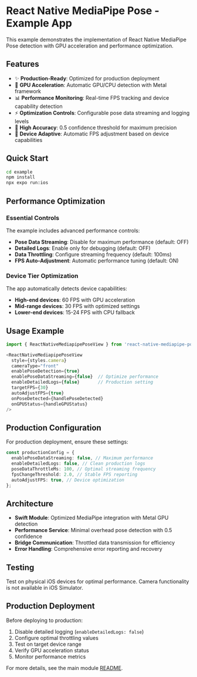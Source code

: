 # React Native MediaPipe Pose - Example App

This example demonstrates the implementation of React Native MediaPipe Pose detection with GPU acceleration and performance optimization.

## Features

- ✨ **Production-Ready**: Optimized for production deployment
- 🚀 **GPU Acceleration**: Automatic GPU/CPU detection with Metal framework
- 📊 **Performance Monitoring**: Real-time FPS tracking and device capability detection
- ⚡ **Optimization Controls**: Configurable pose data streaming and logging levels
- 🎯 **High Accuracy**: 0.5 confidence threshold for maximum precision
- 📱 **Device Adaptive**: Automatic FPS adjustment based on device capabilities

## Quick Start

```bash
cd example
npm install
npx expo run:ios
```

## Performance Optimization

### Essential Controls

The example includes advanced performance controls:

- **Pose Data Streaming**: Disable for maximum performance (default: OFF)
- **Detailed Logs**: Enable only for debugging (default: OFF)
- **Data Throttling**: Configure streaming frequency (default: 100ms)
- **FPS Auto-Adjustment**: Automatic performance tuning (default: ON)

### Device Tier Optimization

The app automatically detects device capabilities:

- **High-end devices**: 60 FPS with GPU acceleration
- **Mid-range devices**: 30 FPS with optimized settings
- **Lower-end devices**: 15-24 FPS with CPU fallback

## Usage Example

```typescript
import { ReactNativeMediapipePoseView } from 'react-native-mediapipe-pose';

<ReactNativeMediapipePoseView
  style={styles.camera}
  cameraType="front"
  enablePoseDetection={true}
  enablePoseDataStreaming={false}  // Optimize performance
  enableDetailedLogs={false}       // Production setting
  targetFPS={30}
  autoAdjustFPS={true}
  onPoseDetected={handlePoseDetected}
  onGPUStatus={handleGPUStatus}
/>
```

## Production Configuration

For production deployment, ensure these settings:

```typescript
const productionConfig = {
  enablePoseDataStreaming: false, // Maximum performance
  enableDetailedLogs: false, // Clean production logs
  poseDataThrottleMs: 100, // Optimal streaming frequency
  fpsChangeThreshold: 2.0, // Stable FPS reporting
  autoAdjustFPS: true, // Device optimization
};
```

## Architecture

- **Swift Module**: Optimized MediaPipe integration with Metal GPU detection
- **Performance Service**: Minimal overhead pose detection with 0.5 confidence
- **Bridge Communication**: Throttled data transmission for efficiency
- **Error Handling**: Comprehensive error reporting and recovery

## Testing

Test on physical iOS devices for optimal performance. Camera functionality is not available in iOS Simulator.

## Production Deployment

Before deploying to production:

1. Disable detailed logging (`enableDetailedLogs: false`)
2. Configure optimal throttling values
3. Test on target device range
4. Verify GPU acceleration status
5. Monitor performance metrics

For more details, see the main module [README](../README.md).

